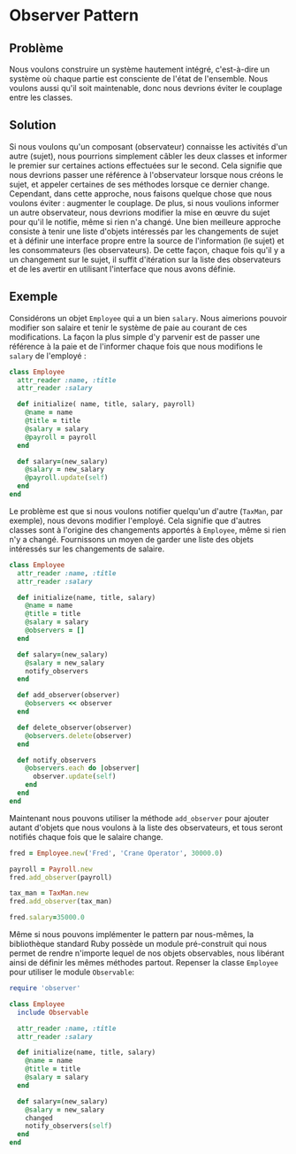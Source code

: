 
# Observer Pattern

## Problème
Nous voulons construire un système hautement intégré, c'est-à-dire un système où chaque partie est consciente de l'état de l'ensemble. Nous voulons aussi qu'il soit maintenable, donc nous devrions éviter le couplage entre les classes.

## Solution
Si nous voulons qu'un composant (observateur) connaisse les activités d'un autre (sujet), nous pourrions simplement câbler les deux classes et informer le premier sur certaines actions effectuées sur le second. Cela signifie que nous devrions passer une référence à l'observateur lorsque nous créons le sujet, et appeler certaines de ses méthodes lorsque ce dernier change. Cependant, dans cette approche, nous faisons quelque chose que nous voulons éviter : augmenter le couplage. De plus, si nous voulions informer un autre observateur, nous devrions modifier la mise en œuvre du sujet pour qu'il le notifie, même si rien n'a changé. Une bien meilleure approche consiste à tenir une liste d'objets intéressés par les changements de sujet et à définir une interface propre entre la source de l'information (le sujet) et les consommateurs (les observateurs). De cette façon, chaque fois qu'il y a un changement sur le sujet, il suffit d'itération sur la liste des observateurs et de les avertir en utilisant l'interface que nous avons définie.

## Exemple
Considérons un objet `Employee` qui a un bien `salary`. Nous aimerions pouvoir modifier son salaire et tenir le système de paie au courant de ces modifications. La façon la plus simple d'y parvenir est de passer une référence à la paie et de l'informer chaque fois que nous modifions le `salary` de l'employé :

```ruby
class Employee
  attr_reader :name, :title
  attr_reader :salary

  def initialize( name, title, salary, payroll)
    @name = name
    @title = title
    @salary = salary
    @payroll = payroll
  end

  def salary=(new_salary)
    @salary = new_salary
    @payroll.update(self)
  end
end
```

Le problème est que si nous voulons notifier quelqu'un d'autre (`TaxMan`, par exemple), nous devons modifier l'employé. Cela signifie que d'autres classes sont à l'origine des changements apportés à `Employee`, même si rien n'y a changé. Fournissons un moyen de garder une liste des objets intéressés sur les changements de salaire.

```ruby
class Employee
  attr_reader :name, :title
  attr_reader :salary

  def initialize(name, title, salary)
    @name = name
    @title = title
    @salary = salary
    @observers = []
  end

  def salary=(new_salary)
    @salary = new_salary
    notify_observers
  end

  def add_observer(observer)
    @observers << observer
  end

  def delete_observer(observer)
    @observers.delete(observer)
  end

  def notify_observers
    @observers.each do |observer|
      observer.update(self)
    end
  end
end
```

Maintenant nous pouvons utiliser la méthode `add_observer` pour ajouter autant d'objets que nous voulons à la liste des observateurs, et tous seront notifiés chaque fois que le salaire change.

```ruby
fred = Employee.new('Fred', 'Crane Operator', 30000.0)

payroll = Payroll.new
fred.add_observer(payroll)

tax_man = TaxMan.new
fred.add_observer(tax_man)

fred.salary=35000.0
```

Même si nous pouvons implémenter le pattern par nous-mêmes, la bibliothèque standard Ruby possède un module pré-construit qui nous permet de rendre n'importe lequel de nos objets observables, nous libérant ainsi de définir les mêmes méthodes partout. Repenser la classe `Employee` pour utiliser le module `Observable`:

```ruby
require 'observer'

class Employee
  include Observable

  attr_reader :name, :title
  attr_reader :salary

  def initialize(name, title, salary)
    @name = name
    @title = title
    @salary = salary
  end

  def salary=(new_salary)
    @salary = new_salary
    changed
    notify_observers(self)
  end
end
```
